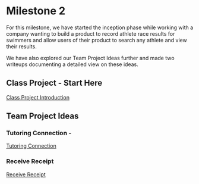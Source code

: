 # Milestone 2

For this milestone, we have started the inception phase while working with a company wanting to build a product to record athlete race results for swimmers and allow users of their product to search any athlete and view their results.

We have also explored our Team Project Ideas further and made two writeups documenting a detailed view on these ideas.

## Class Project - Start Here

[Class Project Introduction](Milestone2_Class_Assignment.md)

## Team Project Ideas

### Tutoring Connection -

[Tutoring Connection](Tutoring_Connection.pdf)

### Receive Receipt

[Receive Receipt](Receive_Receipt.pdf)